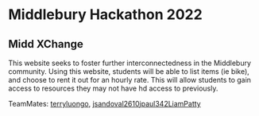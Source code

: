 # Middlebury Hackathon 2022
## Midd XChange

This website seeks to foster further interconnectedness in the Middlebury community. Using this website, students will be able to list items (ie bike), and choose to rent it out for an hourly rate. This will allow students to gain access to resources they may not have hd access to previously. 

TeamMates: [terryluongo](https://github.com/terryluongo), [jsandoval2610](https://github.com/jsandoval2610)[jpaul342](https://github.com/jpaul342)[LiamPatty](https://github.com/LiamPatty)


